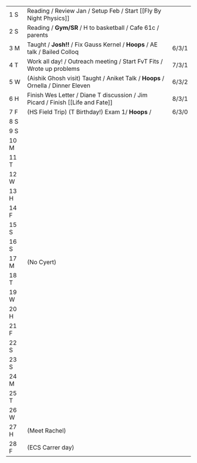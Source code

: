 |      |                                                                                 |       |
| ---- | ------------------------------------------------------------------------------- | ----- |
| 1  S | Reading / Review Jan / Setup Feb / Start [[Fly By Night Physics]]               |       |
| 2  S | Reading / **Gym/SR** / H to basketball / Cafe 61c / parents                     |       |
| 3  M | Taught / **Josh!!** / Fix Gauss Kernel / **Hoops** / AE talk / Bailed Colloq    | 6/3/1 |
| 4  T | Work all day! / Outreach meeting / Start FvT Fits / Wrote up problems           | 7/3/1 |
| 5  W | (Aishik Ghosh visit) Taught / Aniket Talk / **Hoops** / Ornella / Dinner Eleven | 6/3/2 |
| 6  H | Finish Wes Letter / Diane T discussion / Jim Picard / Finish [[Life and Fate]]  | 8/3/1 |
| 7  F | (HS Field Trip) (T Birthday!) Exam 1/ **Hoops** /                               | 6/3/0 |
| 8  S |                                                                                 |       |
| 9  S |                                                                                 |       |
| 10 M |                                                                                 |       |
| 11 T |                                                                                 |       |
| 12 W |                                                                                 |       |
| 13 H |                                                                                 |       |
| 14 F |                                                                                 |       |
| 15 S |                                                                                 |       |
| 16 S |                                                                                 |       |
| 17 M | (No Cyert)                                                                      |       |
| 18 T |                                                                                 |       |
| 19 W |                                                                                 |       |
| 20 H |                                                                                 |       |
| 21 F |                                                                                 |       |
| 22 S |                                                                                 |       |
| 23 S |                                                                                 |       |
| 24 M |                                                                                 |       |
| 25 T |                                                                                 |       |
| 26 W |                                                                                 |       |
| 27 H | (Meet Rachel)                                                                   |       |
| 28 F | (ECS Carrer day)                                                                |       |




